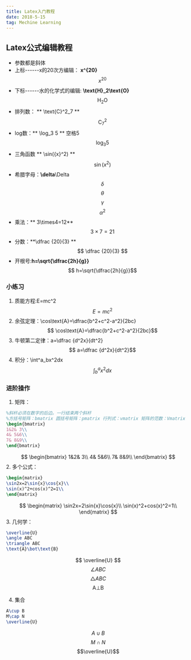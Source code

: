 ```yaml
---
title: Latex入门教程
date: 2018-5-15
tag: Mechine Learning
---
```

## Latex公式编辑教程

* 参数都是斜体
* 上标------x的20次方编辑： **x^{20}**
$$ x^{20} $$
* 下标------水的化学式的编辑: **\text{H}_2\text{O}**
$$\text{H}_2\text{O} $$
* 排列数： ** \text{C}^2_7 **
$$\text{C}^2_7 $$
* log数：** \log_3 5 **  空格5
$$ \log_3 5$$
* 三角函数 ** \sin({x}^2) **
$$ \sin({x}^2) $$
* 希腊字母：**\delta**\Delta 
$$ \delta$$
$$ \theta$$
$$ \gamma $$
$$ \alpha^2 $$
* 乘法：** 3\times4=12**
$$ 3\times7=21 $$
* 分数：**\dfrac {20}{3} **
$$ \dfrac {20}{3} $$
* 开根号:**h=\sqrt{\dfrac{2h}{g}}**
$$ h=\sqrt{\dfrac{2h}{g}}$$

### 小练习
1. 质能方程:E=mc^2 
$$ E=mc^2 $$
2. 余弦定理：\cos\text{A}=\dfrac{b^2+c^2-a^2}{2bc}
$$ \cos\text{A}=\dfrac{b^2+c^2-a^2}{2bc}$$
3. 牛顿第二定律：a=\dfrac {d^2x}{dt^2}
$$ a=\dfrac {d^2x}{dt^2}$$
4. 积分：\int^a_bx^2dx
$$ \int^a_bx^2dx$$

### 进阶操作
1. 矩阵：
```latex
%斜杆必须在数字的后边。一行结束两个斜杆
%方括号矩阵：bmatrix 圆括号矩阵：pmatrix 行列式：vmatrix 矩阵的范数：Vmatrix
\begin{bmatrix}
1&2& 3\\
4& 5&6\\
7& 8&9\\
\end{bmatrix}
```
$$ \begin{bmatrix}
1&2& 3\\
4& 5&6\\
7& 8&9\\
\end{bmatrix}
$$
2. 多个公式：
```latex
\begin{matrix}
\sin2x=2\sin{x}\cos{x}\\
\sin(x)^2+cos(x)^2=1\\
\end{matrix}
```
$$
\begin{matrix}
 \sin2x=2\sin{x}\cos{x}\\
 \sin(x)^2+cos(x)^2=1\\
 \end{matrix}
$$
3. 几何学：
```latex
\overline{U}
\angle ABC
\triangle ABC
\text{A}\bot\text{B}
```
 $$
 \overline{U}
 $$
 $$
 \angle ABC
 $$
 $$
 \triangle ABC
 $$
 $$
 \text{A}\bot\text{B}
 $$
 
4. 集合
```latex
A\cup B
M\cap N
\overline{U}
```
$$A\cup B $$
$$M\cap N $$
$$\overline{U}$$
